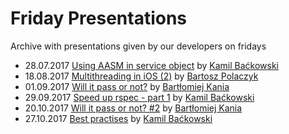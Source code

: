 # Friday Presentations
Archive with presentations given by our developers on fridays 

* 28.07.2017 [Using AASM in service object](https://railwaymen.github.io/friday_presentations/using_aasm_in_service_object) by [Kamil Baćkowski](https://github.com/kbackowski)
* 18.08.2017 [Multithreading in iOS (2)](https://railwaymen.github.io/friday_presentations/ios_multithreading) by [Bartosz Polaczyk](https://github.com/polac24)
* 01.09.2017 [Will it pass or not?](https://railwaymen.github.io/friday_presentations/will_it_pass_or_not/Presentation.pdf) by [Bartłomiej Kania](https://github.com/bartolomejkania)
* 29.09.2017 [Speed up rspec - part 1](https://railwaymen.github.io/friday_presentations/speed_up_rspec_part1) by [Kamil Baćkowski](https://github.com/kbackowski)
* 20.10.2017 [Will it pass or not? #2](https://railwaymen.github.io/friday_presentations/will_it_pass_or_not_2) by [Bartłomiej Kania](https://github.com/bartolomejkania)
* 27.10.2017 [Best practises](https://railwaymen.github.io/friday_presentations/best_practises) by [Kamil Baćkowski](https://github.com/kbackowski)
